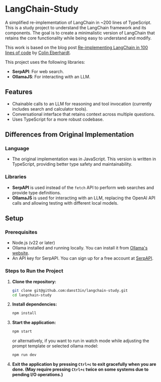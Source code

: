 # LangChain-Study

A simplified re-implementation of LangChain in ~200 lines of TypeScript. This is a study project to understand the LangChain framework and its components.
The goal is to create a minimalistic version of LangChain that retains the core functionality while being easy to understand and modify.

This work is based on the blog post [Re-implementing LangChain in 100 lines of code](https://blog.scottlogic.com/2023/05/04/langchain-mini.html) by [Colin Eberhardt](https://blog.scottlogic.com/ceberhardt/).

This project uses the following libraries:

- **SerpAPI**: For web search.
- **OllamaJS**: For interacting with an LLM.

## Features

- Chainable calls to an LLM for reasoning and tool invocation (currently includes search and calculator tools).
- Conversational interface that retains context across multiple questions.
- Uses TypeScript for a more robust codebase.

## Differences from Original Implementation

### Language

- The original implementation was in JavaScript. This version is written in TypeScript, providing better type safety and maintainability.

### Libraries

- **SerpAPI** is used instead of the `fetch` API to perform web searches and provide type definitions.
- **OllamaJS** is used for interacting with an LLM, replacing the OpenAI API calls and allowing testing with different local models.

## Setup

### Prerequisites

- Node.js (v22 or later)
- Ollama installed and running locally. You can install it from [Ollama's website](https://ollama.com/).
- An API key for SerpAPI. You can sign up for a free account at [SerpAPI](https://serpapi.com/).

### Steps to Run the Project

1. **Clone the repository:**
    ```bash
    git clone git@github.com:danst3in/langchain-study.git
    cd langchain-study
    ```
2. **Install dependencies:**
    ```bash
    npm install
    ```
3. **Start the application:**
    ```bash
    npm start
    ```
    or alternatively, if you want to run in watch mode while adjusting the prompt template or selected ollama model:
    ```bash
    npm run dev
    ```
4. **Exit the application by pressing `Ctrl+c` to exit gracefully when you are done. (May require pressing `Ctrl+c` twice on some systems due to pending I/O operations.)**

